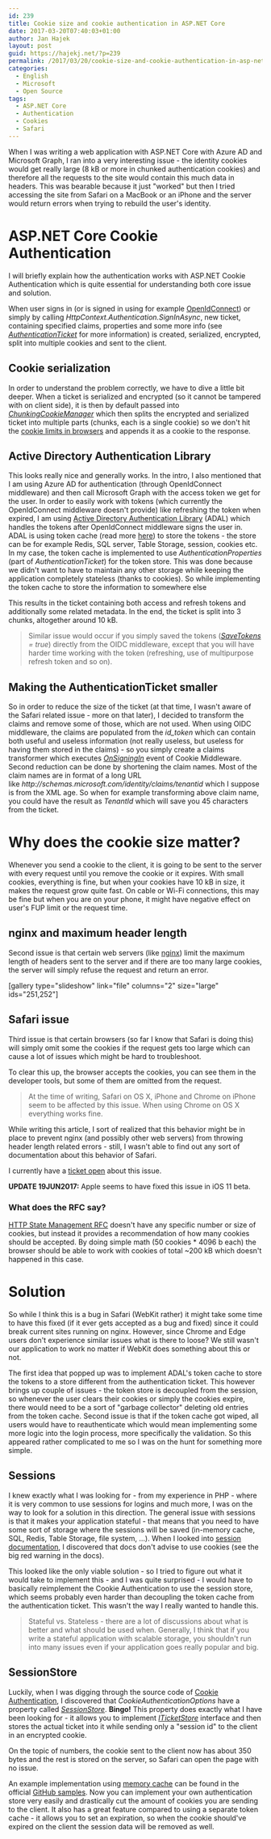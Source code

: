 ```yaml
---
id: 239
title: Cookie size and cookie authentication in ASP.NET Core
date: 2017-03-20T07:40:03+01:00
author: Jan Hajek
layout: post
guid: https://hajekj.net/?p=239
permalink: /2017/03/20/cookie-size-and-cookie-authentication-in-asp-net-core/
categories:
  - English
  - Microsoft
  - Open Source
tags:
  - ASP.NET Core
  - Authentication
  - Cookies
  - Safari
---
```

When I was writing a web application with ASP.NET Core with Azure AD and Microsoft Graph, I ran into a very interesting issue - the identity cookies would get really large (8 kB or more in chunked authentication cookies) and therefore all the requests to the site would contain this much data in headers. This was bearable because it just "worked" but then I tried accessing the site from Safari on a MacBook or an iPhone and the server would return errors when trying to rebuild the user's identity.

<!--more-->
<h1>ASP.NET Core Cookie Authentication</h1>
I will briefly explain how the authentication works with ASP.NET Cookie Authentication which is quite essential for understanding both core issue and solution.

When user signs in (or is signed in using for example <a href="https://www.nuget.org/packages/Microsoft.AspNetCore.Authentication.OpenIdConnect/">OpenIdConnect</a>) or simply by calling <em>HttpContext.Authentication.SignInAsync</em>, new ticket, containing specified claims, properties and some more info (see <a href="https://docs.microsoft.com/en-us/aspnet/core/api/microsoft.aspnetcore.authentication.authenticationticket"><em>AuthenticationTicket</em></a> for more information) is created, serialized, encrypted, split into multiple cookies and sent to the client.
<h2>Cookie serialization</h2>
In order to understand the problem correctly, we have to dive a little bit deeper. When a ticket is serialized and encrypted (so it cannot be tampered with on client side), it is then by default passed into <em><a href="https://github.com/aspnet/Security/blob/dev/shared/Microsoft.AspNetCore.ChunkingCookieManager.Sources/ChunkingCookieManager.cs">ChunkingCookieManager</a></em> which then splits the encrypted and serialized ticket into multiple parts (chunks, each is a single cookie) so we don't hit the <a href="http://browsercookielimits.squawky.net/">cookie limits in browsers</a> and appends it as a cookie to the response.
<h2>Active Directory Authentication Library</h2>
This looks really nice and generally works. In the intro, I also mentioned that I am using Azure AD for authentication (through OpenIdConnect middleware) and then call Microsoft Graph with the access token we get for the user. In order to easily work with tokens (which currently the OpenIdConnect middleware doesn't provide) like refreshing the token when expired, I am using <a href="https://www.nuget.org/packages/Microsoft.IdentityModel.Clients.ActiveDirectory/">Active Directory Authentication Library</a> (ADAL) which handles the tokens after OpenIdConnect middleware signs the user in. ADAL is using token cache (read more <a href="https://docs.microsoft.com/en-us/azure/architecture/multitenant-identity/token-cache">here</a>) to store the tokens - the store can be for example Redis, SQL server, Table Storage, session, cookies etc. In my case, the token cache is implemented to use <em>AuthenticationProperties</em> (part of <em>AuthenticationTicket</em>) for the token store. This was done because we didn't want to have to maintain any other storage while keeping the application completely stateless (thanks to cookies). So while implementing the token cache to store the information to somewhere else

This results in the ticket containing both access and refresh tokens and additionally some related metadata. In the end, the ticket is split into 3 chunks, altogether around 10 kB.
<blockquote>Similar issue would occur if you simply saved the tokens (<i><a href="https://docs.microsoft.com/en-us/aspnet/core/api/microsoft.aspnetcore.builder.remoteauthenticationoptions#Microsoft_AspNetCore_Builder_RemoteAuthenticationOptions_SaveTokens">SaveTokens</a> = true</i>) directly from the OIDC middleware, except that you will have harder time working with the token (refreshing, use of multipurpose refresh token and so on).</blockquote>
<h2>Making the AuthenticationTicket smaller</h2>
So in order to reduce the size of the ticket (at that time, I wasn't aware of the Safari related issue - more on that later), I decided to transform the claims and remove some of those, which are not used. When using OIDC middleware, the claims are populated from the <em>id_token</em> which can contain both useful and useless information (not really useless, but useless for having them stored in the claims) - so you simply create a claims transformer which executes <em><a href="https://docs.microsoft.com/en-us/aspnet/core/api/microsoft.aspnetcore.authentication.cookies.cookieauthenticationevents#Microsoft_AspNetCore_Authentication_Cookies_CookieAuthenticationEvents_OnSigningIn">OnSigningIn</a></em> event of Cookie Middleware. Second reduction can be done by shortening the claim names. Most of the claim names are in format of a long URL like <em>http://schemas.microsoft.com/identity/claims/tenantid</em> which I suppose is from the XML age. So when for example transforming above claim name, you could have the result as <em>TenantId</em> which will save you 45 characters from the ticket.
<h1>Why does the cookie size matter?</h1>
Whenever you send a cookie to the client, it is going to be sent to the server with every request until you remove the cookie or it expires. With small cookies, everything is fine, but when your cookies have 10 kB in size, it makes the request grow quite fast. On cable or Wi-Fi connections, this may be fine but when you are on your phone, it might have negative effect on user's FUP limit or the request time.
<h2>nginx and maximum header length</h2>
Second issue is that certain web servers (like <a href="http://nginx.org/en/docs/http/ngx_http_core_module.html#large_client_header_buffers">nginx</a>) limit the maximum length of headers sent to the server and if there are too many large cookies, the server will simply refuse the request and return an error.

[gallery type="slideshow" link="file" columns="2" size="large" ids="251,252"]
<h2>Safari issue</h2>
Third issue is that certain browsers (so far I know that Safari is doing this) will simply omit some the cookies if the request gets too large which can cause a lot of issues which might be hard to troubleshoot.

To clear this up, the browser accepts the cookies, you can see them in the developer tools, but some of them are omitted from the request.
<blockquote>At the time of writing, Safari on OS X, iPhone and Chrome on iPhone seem to be affected by this issue. When using Chrome on OS X everything works fine.</blockquote>
While writing this article, I sort of realized that this behavior might be in place to prevent nginx (and possibly other web servers) from throwing header length related errors - still, I wasn't able to find out any sort of documentation about this behavior of Safari.

I currently have a <a href="https://bugs.webkit.org/show_bug.cgi?id=169173">ticket open</a> about this issue.

<strong>UPDATE 19JUN2017:</strong> Apple seems to have fixed this issue in iOS 11 beta.
<h3>What does the RFC say?</h3>
<a href="https://tools.ietf.org/html/rfc6265#section-6.1">HTTP State Management RFC</a> doesn't have any specific number or size of cookies, but instead it provides a recommendation of how many cookies should be accepted. By doing simple math (50 cookies * 4096 b each) the browser should be able to work with cookies of total ~200 kB which doesn't happened in this case.
<h1>Solution</h1>
So while I think this is a bug in Safari (WebKit rather) it might take some time to have this fixed (if it ever gets accepted as a bug and fixed) since it could break current sites running on nginx. However, since Chrome and Edge users don't experience similar issues what is there to loose? We still wasn't our application to work no matter if WebKit does something about this or not.

The first idea that popped up was to implement ADAL's token cache to store the tokens to a store different from the authentication ticket. This however brings up couple of issues - the token store is decoupled from the session, so whenever the user clears their cookies or simply the cookies expire, there would need to be a sort of "garbage collector" deleting old entries from the token cache. Second issue is that if the token cache got wiped, all users would have to reauthenticate which would mean implementing some more logic into the login process, more specifically the validation. So this appeared rather complicated to me so I was on the hunt for something more simple.
<h2>Sessions</h2>
I knew exactly what I was looking for - from my experience in PHP - where it is very common to use sessions for logins and much more, I was on the way to look for a solution in this direction. The general issue with sessions is that it makes your application stateful - that means that you need to have some sort of storage where the sessions will be saved (in-memory cache, SQL, Redis, Table Storage, file system, ...). When I looked into <a href="https://docs.microsoft.com/en-us/aspnet/core/fundamentals/app-state">session documentation</a>, I discovered that docs don't advise to use cookies (see the big red warning in the docs).

This looked like the only viable solution - so I tried to figure out what it would take to implement this - and I was quite surprised - I would have to basically reimplement the Cookie Authentication to use the session store, which seems probably even harder than decoupling the token cache from the authentication ticket. This wasn't the way I really wanted to handle this.
<blockquote>Stateful vs. Stateless - there are a lot of discussions about what is better and what should be used when. Generally, I think that if you write a stateful application with scalable storage, you shouldn't run into many issues even if your application goes really popular and big.</blockquote>
<h2>SessionStore</h2>
Luckily, when I was digging through the source code of <a href="https://github.com/aspnet/Security/tree/22d2fe99c6fd9806b36025399a217a3a8b4e50f4/src/Microsoft.AspNetCore.Authentication.Cookies">Cookie Authentication</a>, I discovered that <em>CookieAuthenticationOptions</em> have a property called <a href="https://docs.microsoft.com/en-us/aspnet/core/api/microsoft.aspnetcore.builder.cookieauthenticationoptions#Microsoft_AspNetCore_Builder_CookieAuthenticationOptions_SessionStore"><em>SessionStore</em></a>. <strong>Bingo!</strong> This property does exactly what I have been looking for - it allows you to implement <em><a href="https://docs.microsoft.com/en-us/aspnet/core/api/microsoft.aspnetcore.authentication.cookies.iticketstore">ITicketStore</a></em> interface and then stores the actual ticket into it while sending only a "session id" to the client in an encrypted cookie.

On the topic of numbers, the cookie sent to the client now has about 350 bytes and the rest is stored on the server, so Safari can open the page with no issue.

An example implementation using <a href="https://docs.microsoft.com/en-us/aspnet/core/performance/caching/memory">memory cache</a> can be found in the official <a href="https://github.com/aspnet/Security/blob/22d2fe99c6fd9806b36025399a217a3a8b4e50f4/samples/CookieSessionSample/MemoryCacheTicketStore.cs">GitHub samples</a>. Now you can implement your own authentication store very easily and drastically cut the amount of cookies you are sending to the client. It also has a great feature compared to using a separate token cache - it allows you to set an expiration, so when the cookie should've expired on the client the session data will be removed as well.